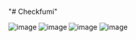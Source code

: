 "# Checkfumi" 

![image](https://github.com/ClementJosse/Checkfumi/assets/86595295/97742ac2-e47a-474d-92d4-ae861a7a0fca) ![image](https://github.com/ClementJosse/Checkfumi/assets/86595295/82ffd92f-589c-44fa-b678-2d20ea7cbab5)
![image](https://github.com/ClementJosse/Checkfumi/assets/86595295/254dfbfe-5e8b-48c3-b3e0-56ca36740ad2) ![image](https://github.com/ClementJosse/Checkfumi/assets/86595295/030e2805-3334-4ead-a881-15b77f5e5461)

